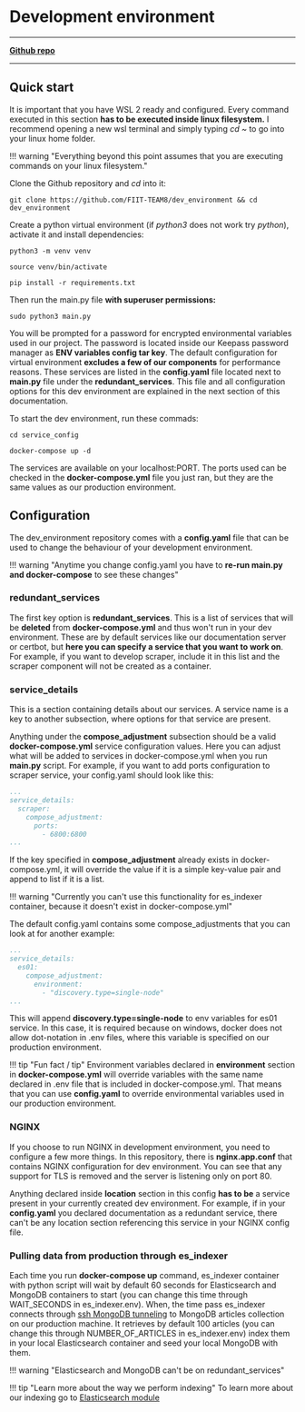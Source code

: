 # Development environment
---
[**Github repo**](https://github.com/FIIT-TEAM8/dev_environment)

---

## Quick start
It is important that you have WSL 2 ready and configured. Every command executed in this section **has to be executed inside linux filesystem.** I recommend opening a new wsl terminal and simply typing _cd ~_ to go into your linux home folder.

!!! warning "Everything beyond this point assumes that you are executing commands on your linux filesystem."

Clone the Github repository and _cd_ into it:
```
git clone https://github.com/FIIT-TEAM8/dev_environment && cd dev_environment
```
Create a python virtual environment (if _python3_ does not work try _python_), activate it and install dependencies:
```
python3 -m venv venv
```
```
source venv/bin/activate
```
```
pip install -r requirements.txt
```
Then run the main.py file **with superuser permissions:**
```
sudo python3 main.py
```
You will be prompted for a password for encrypted environmental variables used in our project. The password is located inside our Keepass password manager as **ENV variables config tar key**. The default configuration for virtual environment **excludes a few of our components** for performance reasons. These services are listed in the **config.yaml** file located next to **main.py** file under the **redundant_services**. This file and all configuration options for this dev environment are explained in the next section of this documentation.

To start the dev environment, run these commads:
```
cd service_config
```
```
docker-compose up -d
```
The services are available on your localhost:PORT. The ports used can be checked in the **docker-compose.yml** file you just ran, but they are the same values as our production environment.
  
## Configuration
The dev_environment repository comes with a **config.yaml** file that can be used to change the behaviour of your development environment. 


!!! warning "Anytime you change config.yaml you have to **re-run main.py and docker-compose** to see these changes"

### redundant_services
The first key option is **redundant_services**. This is a list of services that will be **deleted** from **docker-compose.yml** and thus won't run in your dev environment. These are by default services like our documentation server or certbot, but **here you can specify a service that you want to work on**. For example, if you want to develop scraper, include it in this list and the scraper component will not be created as a container.

### service_details
This is a section containing details about our services. A service name is a key to another subsection, where options for that service are present.


Anything under the **compose_adjustment** subsection should be a valid **docker-compose.yml** service configuration values. Here you can adjust what will be added to services in docker-compose.yml when you run **main.py** script. For example, if you want to add ports configuration to scraper service, your config.yaml should look like this:

```yaml
...
service_details:
  scraper:
    compose_adjustment:
      ports:
        - 6800:6800 
...
```
If the key specified in **compose_adjustment** already exists in docker-compose.yml, it will override the value if it is a simple key-value pair and append to list if it is a list.

!!! warning "Currently you can't use this functionality for es_indexer container, because it doesn't exist in docker-compose.yml"

The default config.yaml contains some compose_adjustments that you can look at for another example:
```yaml
...
service_details:
  es01:
    compose_adjustment:
      environment:
        - "discovery.type=single-node"
...
```
This will append **discovery.type=single-node** to env variables for es01 service. In this case, it is required because on windows, docker does not allow dot-notation in .env files, where this variable is specified on our production environment. 

!!! tip "Fun fact / tip"
    Environment variables declared in **environment** section in **docker-compose.yml** will override variables with the same name declared in .env file that is included in docker-compose.yml. That means that you can use **config.yaml** to override environmental variables used in our production environment.
    
### NGINX
If you choose to run NGINX in development environment, you need to configure a few more things. In this repository, there is **nginx.app.conf** that contains NGINX configuration for dev environment. You can see that any support for TLS is removed and the server is listening only on port 80.

Anything declared inside **location** section in this config **has to be** a service present in your currently created dev environment. For example, if in your **config.yaml** you declared documentation as a redundant service, there can't be any location section referencing this service in your NGINX config file.

### Pulling data from production through es_indexer
Each time you run **docker-compose up** command, es_indexer container with python script will wait by default 60 seconds for Elasticsearch and MongoDB containers to start (you can change this time through WAIT_SECONDS in es_indexer.env).
When, the time pass es_indexer connects through [ssh MongoDB tunneling](https://stackoverflow.com/questions/56239184/python-script-to-connect-to-remote-mongodb-using-ssh-tunnel-and-pymongo-client-i) to MongoDB articles collection on our production machine. It retrieves by default 100 articles (you can change this through NUMBER_OF_ARTICLES in es_indexer.env)
index them in your local Elasticsearch container and seed your local MongoDB with them.

!!! warning "Elasticsearch and MongoDB can't be on redundant_services"

!!! tip "Learn more about the way we perform indexing"
    To learn more about our indexing go to [Elasticsearch module](https://team08-21.studenti.fiit.stuba.sk/docu/modules/elasticsearch/)
